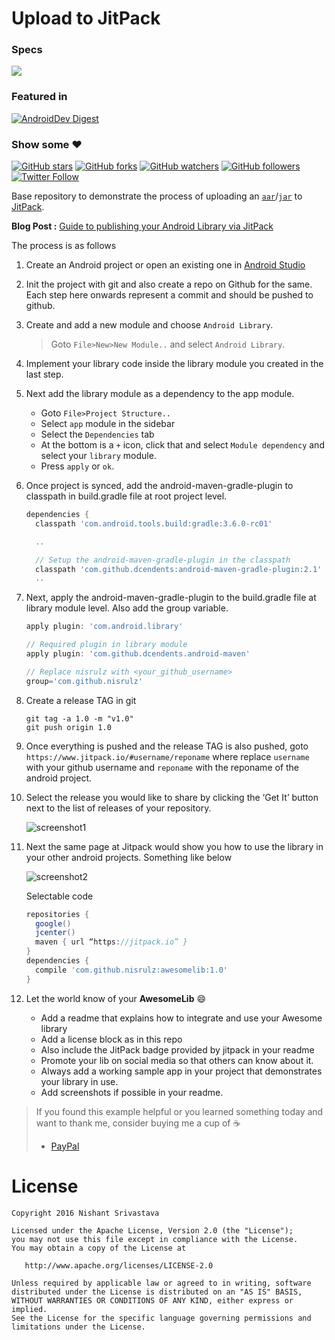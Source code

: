 # Upload to JitPack

### Specs
[![](https://jitpack.io/v/nisrulz/UploadToJitpack.svg)](https://jitpack.io/#nisrulz/UploadToJitpack)

### Featured in
[![AndroidDev Digest](https://img.shields.io/badge/AndroidDev%20Digest-%23101-blue.svg)](https://www.androiddevdigest.com/digest-101/)

### Show some :heart:
[![GitHub stars](https://img.shields.io/github/stars/nisrulz/UploadToJitpack.svg?style=social&label=Star)](https://github.com/nisrulz/UploadToJitpack) [![GitHub forks](https://img.shields.io/github/forks/nisrulz/UploadToJitpack.svg?style=social&label=Fork)](https://github.com/nisrulz/UploadToJitpack/fork) [![GitHub watchers](https://img.shields.io/github/watchers/nisrulz/UploadToJitpack.svg?style=social&label=Watch)](https://github.com/nisrulz/UploadToJitpack) [![GitHub followers](https://img.shields.io/github/followers/nisrulz.svg?style=social&label=Follow)](https://github.com/nisrulz/UploadToJitpack)  
[![Twitter Follow](https://img.shields.io/twitter/follow/nisrulz.svg?style=social)](https://twitter.com/nisrulz) 

Base repository to demonstrate the process of uploading an [`aar`](https://sites.google.com/a/android.com/tools/tech-docs/new-build-system/aar-format)/[`jar`](https://en.wikipedia.org/wiki/JAR_(file_format)) to [JitPack](https://jitpack.io/).

**Blog Post :** [Guide to publishing your Android Library via JitPack](http://crushingcode.co/publish-your-android-library-via-jitpack/) 

The process is as follows

1. Create an Android project or open an existing one in [Android Studio](https://en.wikipedia.org/wiki/Android_Studio)

1. Init the project with git and also create a repo on Github for the same. Each step here onwards represent a commit and should be pushed to github.

1. Create and add a new module and choose `Android Library`.
   > Goto `File>New>New Module..` and select `Android Library`.

1. Implement your library code inside the library module you created in the last step.

1. Next add the library module as a dependency to the app module.
    + Goto `File>Project Structure..`
    + Select `app` module in the sidebar
    + Select the `Dependencies` tab
    + At the bottom is a `+` icon, click that and select `Module dependency` and select your `library` module.
    + Press `apply` or `ok`.

1. Once project is synced, add the android-maven-gradle-plugin to classpath in build.gradle file at root project level.
    ```gradle
    dependencies {
      classpath 'com.android.tools.build:gradle:3.6.0-rc01'
    
      ..
    
      // Setup the android-maven-gradle-plugin in the classpath
      classpath 'com.github.dcendents:android-maven-gradle-plugin:2.1'
      ..
    ```

1. Next, apply the android-maven-gradle-plugin to the build.gradle file at library module level. Also add the group variable.
    ```gradle
    apply plugin: 'com.android.library'
    
    // Required plugin in library module
    apply plugin: 'com.github.dcendents.android-maven'
    
    // Replace nisrulz with <your_github_username>
    group='com.github.nisrulz'
    ```  

1. Create a release TAG in git
    ```
    git tag -a 1.0 -m "v1.0"
    git push origin 1.0
    ```

1. Once everything is pushed and the release TAG is also pushed, goto `https://www.jitpack.io/#username/reponame` where replace `username` with your github username and `reponame` with the reponame of the android project.

1. Select the release you would like to share by clicking the ‘Get It’ button next to the list of releases of your repository.

    ![screenshot1](https://github.com/nisrulz/UploadToJitpack/raw/master/img/sc1.jpeg)

1. Next the same page at Jitpack would show you how to use the library in your other android projects. Something like below

    ![screenshot2](https://github.com/nisrulz/UploadToJitpack/raw/master/img/sc2.jpeg)
    
    
    Selectable code
    
    ```gradle
    repositories {
      google()
      jcenter()
      maven { url “https://jitpack.io” }
    }
    dependencies {
      compile 'com.github.nisrulz:awesomelib:1.0'
    }
    ```

1. Let the world know of your **AwesomeLib** :smile:
    + Add a readme that explains how to integrate and use your Awesome library
    + Add a license block as in this repo
    + Also include the JitPack badge provided by jitpack in your readme
    + Promote your lib on social media so that others can know about it.
    + Always add a working sample app in your project that demonstrates your library in use.
    + Add screenshots if possible in your readme.

> If you found this example helpful or you learned something today and want to thank me, consider buying me a cup of :coffee:
>  + [PayPal](https://www.paypal.me/nisrulz/5usd)

License
=======

    Copyright 2016 Nishant Srivastava

    Licensed under the Apache License, Version 2.0 (the "License");
    you may not use this file except in compliance with the License.
    You may obtain a copy of the License at

       http://www.apache.org/licenses/LICENSE-2.0

    Unless required by applicable law or agreed to in writing, software
    distributed under the License is distributed on an "AS IS" BASIS,
    WITHOUT WARRANTIES OR CONDITIONS OF ANY KIND, either express or implied.
    See the License for the specific language governing permissions and
    limitations under the License.
